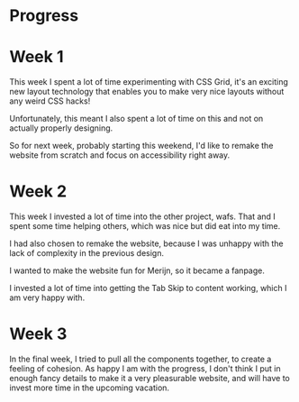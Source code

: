 # Progress

# Week 1

This week I spent a lot of time experimenting with CSS Grid, it's an exciting new layout technology that enables you to make very nice layouts without any weird CSS hacks!

Unfortunately, this meant I also spent a lot of time on this and not on actually properly designing.

So for next week, probably starting this weekend, I'd like to remake the website from scratch and focus on accessibility right away.

# Week 2

This week I invested a lot of time into the other project, wafs. That and I spent some time helping others, which was nice but did eat into my time.

I had also chosen to remake the website, because I was unhappy with the lack of complexity in the previous design.

I wanted to make the website fun for Merijn, so it became a fanpage.

I invested a lot of time into getting the Tab Skip to content working, which I am very happy with.

# Week 3

In the final week, I tried to pull all the components together, to create a feeling of cohesion. As happy I am with the progress, I don't think I put in enough fancy details to make it a very pleasurable website, and will have to invest more time in the upcoming vacation.